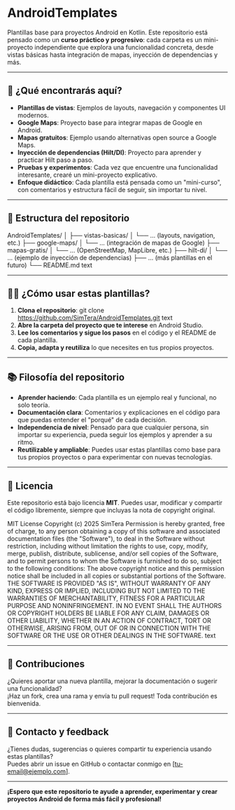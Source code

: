 # AndroidTemplates

Plantillas base para proyectos Android en Kotlin. Este repositorio está pensado como un **curso práctico y progresivo**: cada carpeta es un mini-proyecto independiente que explora una funcionalidad concreta, desde vistas básicas hasta integración de mapas, inyección de dependencias y más.

---

## 🚀 ¿Qué encontrarás aquí?

- **Plantillas de vistas**: Ejemplos de layouts, navegación y componentes UI modernos.
- **Google Maps**: Proyecto base para integrar mapas de Google en Android.
- **Mapas gratuitos**: Ejemplo usando alternativas open source a Google Maps.
- **Inyección de dependencias (Hilt/DI)**: Proyecto para aprender y practicar Hilt paso a paso.
- **Pruebas y experimentos**: Cada vez que encuentre una funcionalidad interesante, crearé un mini-proyecto explicativo.
- **Enfoque didáctico**: Cada plantilla está pensada como un "mini-curso", con comentarios y estructura fácil de seguir, sin importar tu nivel.

---

## 📂 Estructura del repositorio

AndroidTemplates/
│
├── vistas-basicas/
│ └── ... (layouts, navigation, etc.)
├── google-maps/
│ └── ... (integración de mapas de Google)
├── mapas-gratis/
│ └── ... (OpenStreetMap, MapLibre, etc.)
├── hilt-di/
│ └── ... (ejemplo de inyección de dependencias)
├── ... (más plantillas en el futuro)
└── README.md
text

---

## 🧑‍💻 ¿Cómo usar estas plantillas?

1. **Clona el repositorio**:
git clone https://github.com/SimTera/AndroidTemplates.git
text
2. **Abre la carpeta del proyecto que te interese** en Android Studio.
3. **Lee los comentarios y sigue los pasos** en el código y el README de cada plantilla.
4. **Copia, adapta y reutiliza** lo que necesites en tus propios proyectos.

---

## 📚 Filosofía del repositorio

- **Aprender haciendo**: Cada plantilla es un ejemplo real y funcional, no solo teoría.
- **Documentación clara**: Comentarios y explicaciones en el código para que puedas entender el "porqué" de cada decisión.
- **Independencia de nivel**: Pensado para que cualquier persona, sin importar su experiencia, pueda seguir los ejemplos y aprender a su ritmo.
- **Reutilizable y ampliable**: Puedes usar estas plantillas como base para tus propios proyectos o para experimentar con nuevas tecnologías.

---

## 📝 Licencia

Este repositorio está bajo licencia **MIT**. Puedes usar, modificar y compartir el código libremente, siempre que incluyas la nota de copyright original.

MIT License
Copyright (c) 2025 SimTera
Permission is hereby granted, free of charge, to any person obtaining a copy
of this software and associated documentation files (the "Software"), to deal
in the Software without restriction, including without limitation the rights
to use, copy, modify, merge, publish, distribute, sublicense, and/or sell
copies of the Software, and to permit persons to whom the Software is
furnished to do so, subject to the following conditions:
The above copyright notice and this permission notice shall be included in all
copies or substantial portions of the Software.
THE SOFTWARE IS PROVIDED "AS IS", WITHOUT WARRANTY OF ANY KIND, EXPRESS OR
IMPLIED, INCLUDING BUT NOT LIMITED TO THE WARRANTIES OF MERCHANTABILITY,
FITNESS FOR A PARTICULAR PURPOSE AND NONINFRINGEMENT. IN NO EVENT SHALL THE
AUTHORS OR COPYRIGHT HOLDERS BE LIABLE FOR ANY CLAIM, DAMAGES OR OTHER
LIABILITY, WHETHER IN AN ACTION OF CONTRACT, TORT OR OTHERWISE, ARISING FROM,
OUT OF OR IN CONNECTION WITH THE SOFTWARE OR THE USE OR OTHER DEALINGS IN THE
SOFTWARE.
text

---

## 🤝 Contribuciones

¿Quieres aportar una nueva plantilla, mejorar la documentación o sugerir una funcionalidad?  
¡Haz un fork, crea una rama y envía tu pull request! Toda contribución es bienvenida.

---

## 📢 Contacto y feedback

¿Tienes dudas, sugerencias o quieres compartir tu experiencia usando estas plantillas?  
Puedes abrir un issue en GitHub o contactar conmigo en [tu-email@ejemplo.com].

---

**¡Espero que este repositorio te ayude a aprender, experimentar y crear proyectos Android de forma más fácil y profesional!**
